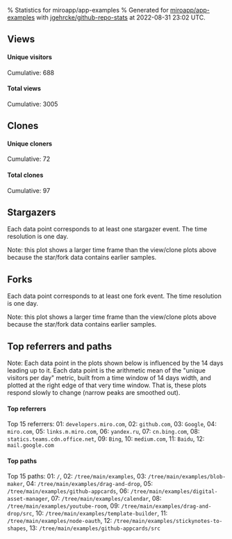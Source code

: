 % Statistics for miroapp/app-examples
% Generated for [miroapp/app-examples](https://github.com/miroapp/app-examples) with [jgehrcke/github-repo-stats](https://github.com/jgehrcke/github-repo-stats) at 2022-08-31 23:02 UTC.


## Views

#### Unique visitors
<div id="chart_views_unique" class="full-width-chart"></div>

Cumulative: 688

#### Total views
<div id="chart_views_total" class="full-width-chart"></div>

Cumulative: 3005

<div class="pagebreak-for-print"> </div>

## Clones

#### Unique cloners
<div id="chart_clones_unique" class="full-width-chart"></div>

Cumulative: 72

#### Total clones
<div id="chart_clones_total" class="full-width-chart"></div>

Cumulative: 97



<div class="pagebreak-for-print"> </div>



## Stargazers

Each data point corresponds to at least one stargazer event.
The time resolution is one day.

<div id="chart_stargazers" class="full-width-chart"></div>


Note: this plot shows a larger time frame than the view/clone plots above because the star/fork data contains earlier samples.



## Forks

Each data point corresponds to at least one fork event.
The time resolution is one day.

<div id="chart_forks" class="full-width-chart"></div>


Note: this plot shows a larger time frame than the view/clone plots above because the star/fork data contains earlier samples.



<div class="pagebreak-for-print"> </div>



## Top referrers and paths


Note: Each data point in the plots shown below is influenced by the 14 days
leading up to it. Each data point is the arithmetic mean of the "unique
visitors per day" metric, built from a time window of 14 days width, and
plotted at the right edge of that very time window. That is, these plots
respond slowly to change (narrow peaks are smoothed out).




#### Top referrers


<div id="chart_referrers_top_n_alltime" class="full-width-chart"></div>

Top 15 referrers: 01: `developers.miro.com`, 02: `github.com`, 03: `Google`, 04: `miro.com`, 05: `links.m.miro.com`, 06: `yandex.ru`, 07: `cn.bing.com`, 08: `statics.teams.cdn.office.net`, 09: `Bing`, 10: `medium.com`, 11: `Baidu`, 12: `mail.google.com`





#### Top paths


<div id="chart_paths_top_n_alltime" class="full-width-chart"></div>

Top 15 paths: 01: `/`, 02: `/tree/main/examples`, 03: `/tree/main/examples/blob-maker`, 04: `/tree/main/examples/drag-and-drop`, 05: `/tree/main/examples/github-appcards`, 06: `/tree/main/examples/digital-asset-manager`, 07: `/tree/main/examples/calendar`, 08: `/tree/main/examples/youtube-room`, 09: `/tree/main/examples/drag-and-drop/src`, 10: `/tree/main/examples/template-builder`, 11: `/tree/main/examples/node-oauth`, 12: `/tree/main/examples/stickynotes-to-shapes`, 13: `/tree/main/examples/github-appcards/src`


<script type="text/javascript">
    vegaEmbed('#chart_views_unique', {"$schema": "https://vega.github.io/schema/vega-lite/v4.17.0.json", "config": {"arc": {"fill": "#1b1e23"}, "area": {"fill": "#1b1e23"}, "axisBottom": {"domainColor": "#a9b4c4", "gridColor": "#a9b4c4", "labelColor": "#1b1e23", "labelFont": "relative-mono-11-pitch-pro, Menlo, monospace", "tickColor": "#a9b4c4", "titleColor": "#1b1e23", "titleFont": "relative-mono-11-pitch-pro, Menlo, monospace"}, "axisLeft": {"domainColor": "#a9b4c4", "gridColor": "#a9b4c4", "labelColor": "#1b1e23", "labelFont": "relative-mono-11-pitch-pro, Menlo, monospace", "tickColor": "#a9b4c4", "titleColor": "#1b1e23", "titleFont": "relative-mono-11-pitch-pro, Menlo, monospace"}, "axisX": {"grid": false}, "axisY": {"grid": false, "labelBound": true}, "background": "#FFFFFF", "group": {"fill": "#FFFFFF"}, "header": {"fontWeight": 400, "labelFont": "relative-mono-11-pitch-pro, Menlo, monospace", "titleFont": "relative-mono-11-pitch-pro, Menlo, monospace"}, "legend": {"labelFont": "relative-mono-11-pitch-pro, Menlo, monospace", "symbolSize": 200, "symbolType": "circle", "titleFont": "relative-mono-11-pitch-pro, Menlo, monospace"}, "line": {"color": "#1b1e23", "stroke": "#1b1e23"}, "path": {"stroke": "#1b1e23"}, "point": {"color": "#1b1e23", "cursor": "pointer", "filled": true, "size": 20}, "range": {"category": ["#85a2f7", "#ea9755", "#7eb36a", "#f07071", "#bc85d9", "#e587b6", "#a9b4c4", "#d4c05e", "#64b9c4"]}, "style": {"bar": {"fill": "#1b1e23"}, "text": {"font": "relative-mono-11-pitch-pro, Menlo, monospace", "fontWeight": 400}}, "symbol": {"shape": "circle"}, "title": {"anchor": "start", "font": "relative-mono-11-pitch-pro, Menlo, monospace", "fontWeight": 400}, "trail": {"color": "#1b1e23", "stroke": "#1b1e23"}, "view": {"stroke": null}}, "data": {"name": "data-feb5fae08424e9263e4ac99bd14b795a"}, "datasets": {"data-feb5fae08424e9263e4ac99bd14b795a": [{"time": "2022-08-08T00:00:00+00:00", "views_total": 8, "views_unique": 5}, {"time": "2022-08-09T00:00:00+00:00", "views_total": 258, "views_unique": 28}, {"time": "2022-08-10T00:00:00+00:00", "views_total": 131, "views_unique": 41}, {"time": "2022-08-11T00:00:00+00:00", "views_total": 194, "views_unique": 39}, {"time": "2022-08-12T00:00:00+00:00", "views_total": 127, "views_unique": 32}, {"time": "2022-08-13T00:00:00+00:00", "views_total": 24, "views_unique": 12}, {"time": "2022-08-14T00:00:00+00:00", "views_total": 21, "views_unique": 11}, {"time": "2022-08-15T00:00:00+00:00", "views_total": 135, "views_unique": 35}, {"time": "2022-08-16T00:00:00+00:00", "views_total": 180, "views_unique": 38}, {"time": "2022-08-17T00:00:00+00:00", "views_total": 161, "views_unique": 40}, {"time": "2022-08-18T00:00:00+00:00", "views_total": 165, "views_unique": 42}, {"time": "2022-08-19T00:00:00+00:00", "views_total": 174, "views_unique": 37}, {"time": "2022-08-20T00:00:00+00:00", "views_total": 41, "views_unique": 15}, {"time": "2022-08-21T00:00:00+00:00", "views_total": 90, "views_unique": 20}, {"time": "2022-08-22T00:00:00+00:00", "views_total": 170, "views_unique": 38}, {"time": "2022-08-23T00:00:00+00:00", "views_total": 158, "views_unique": 36}, {"time": "2022-08-24T00:00:00+00:00", "views_total": 220, "views_unique": 31}, {"time": "2022-08-25T00:00:00+00:00", "views_total": 223, "views_unique": 47}, {"time": "2022-08-26T00:00:00+00:00", "views_total": 136, "views_unique": 31}, {"time": "2022-08-27T00:00:00+00:00", "views_total": 56, "views_unique": 14}, {"time": "2022-08-28T00:00:00+00:00", "views_total": 71, "views_unique": 14}, {"time": "2022-08-29T00:00:00+00:00", "views_total": 70, "views_unique": 30}, {"time": "2022-08-30T00:00:00+00:00", "views_total": 77, "views_unique": 26}, {"time": "2022-08-31T00:00:00+00:00", "views_total": 115, "views_unique": 26}]}, "encoding": {"tooltip": [{"field": "views_unique", "format": ".1f", "title": "views (u)", "type": "quantitative"}, {"field": "time", "format": "%B %e, %Y", "title": "date", "type": "temporal"}], "x": {"axis": {"labelAngle": 25}, "field": "time", "scale": {"domain": ["2022-08-08", "2022-08-31"]}, "timeUnit": "yearmonthdate", "title": "date", "type": "temporal"}, "y": {"axis": {}, "field": "views_unique", "scale": {"domain": [0, 51.7], "type": "linear", "zero": true}, "title": "unique views per day", "type": "quantitative"}}, "height": 200, "mark": {"point": true, "type": "line"}, "padding": 10, "width": "container"}, {"actions": false, "renderer": "svg"}).catch(console.error);
vegaEmbed('#chart_views_total', {"$schema": "https://vega.github.io/schema/vega-lite/v4.17.0.json", "config": {"arc": {"fill": "#1b1e23"}, "area": {"fill": "#1b1e23"}, "axisBottom": {"domainColor": "#a9b4c4", "gridColor": "#a9b4c4", "labelColor": "#1b1e23", "labelFont": "relative-mono-11-pitch-pro, Menlo, monospace", "tickColor": "#a9b4c4", "titleColor": "#1b1e23", "titleFont": "relative-mono-11-pitch-pro, Menlo, monospace"}, "axisLeft": {"domainColor": "#a9b4c4", "gridColor": "#a9b4c4", "labelColor": "#1b1e23", "labelFont": "relative-mono-11-pitch-pro, Menlo, monospace", "tickColor": "#a9b4c4", "titleColor": "#1b1e23", "titleFont": "relative-mono-11-pitch-pro, Menlo, monospace"}, "axisX": {"grid": false}, "axisY": {"grid": false, "labelBound": true}, "background": "#FFFFFF", "group": {"fill": "#FFFFFF"}, "header": {"fontWeight": 400, "labelFont": "relative-mono-11-pitch-pro, Menlo, monospace", "titleFont": "relative-mono-11-pitch-pro, Menlo, monospace"}, "legend": {"labelFont": "relative-mono-11-pitch-pro, Menlo, monospace", "symbolSize": 200, "symbolType": "circle", "titleFont": "relative-mono-11-pitch-pro, Menlo, monospace"}, "line": {"color": "#1b1e23", "stroke": "#1b1e23"}, "path": {"stroke": "#1b1e23"}, "point": {"color": "#1b1e23", "cursor": "pointer", "filled": true, "size": 20}, "range": {"category": ["#85a2f7", "#ea9755", "#7eb36a", "#f07071", "#bc85d9", "#e587b6", "#a9b4c4", "#d4c05e", "#64b9c4"]}, "style": {"bar": {"fill": "#1b1e23"}, "text": {"font": "relative-mono-11-pitch-pro, Menlo, monospace", "fontWeight": 400}}, "symbol": {"shape": "circle"}, "title": {"anchor": "start", "font": "relative-mono-11-pitch-pro, Menlo, monospace", "fontWeight": 400}, "trail": {"color": "#1b1e23", "stroke": "#1b1e23"}, "view": {"stroke": null}}, "data": {"name": "data-feb5fae08424e9263e4ac99bd14b795a"}, "datasets": {"data-feb5fae08424e9263e4ac99bd14b795a": [{"time": "2022-08-08T00:00:00+00:00", "views_total": 8, "views_unique": 5}, {"time": "2022-08-09T00:00:00+00:00", "views_total": 258, "views_unique": 28}, {"time": "2022-08-10T00:00:00+00:00", "views_total": 131, "views_unique": 41}, {"time": "2022-08-11T00:00:00+00:00", "views_total": 194, "views_unique": 39}, {"time": "2022-08-12T00:00:00+00:00", "views_total": 127, "views_unique": 32}, {"time": "2022-08-13T00:00:00+00:00", "views_total": 24, "views_unique": 12}, {"time": "2022-08-14T00:00:00+00:00", "views_total": 21, "views_unique": 11}, {"time": "2022-08-15T00:00:00+00:00", "views_total": 135, "views_unique": 35}, {"time": "2022-08-16T00:00:00+00:00", "views_total": 180, "views_unique": 38}, {"time": "2022-08-17T00:00:00+00:00", "views_total": 161, "views_unique": 40}, {"time": "2022-08-18T00:00:00+00:00", "views_total": 165, "views_unique": 42}, {"time": "2022-08-19T00:00:00+00:00", "views_total": 174, "views_unique": 37}, {"time": "2022-08-20T00:00:00+00:00", "views_total": 41, "views_unique": 15}, {"time": "2022-08-21T00:00:00+00:00", "views_total": 90, "views_unique": 20}, {"time": "2022-08-22T00:00:00+00:00", "views_total": 170, "views_unique": 38}, {"time": "2022-08-23T00:00:00+00:00", "views_total": 158, "views_unique": 36}, {"time": "2022-08-24T00:00:00+00:00", "views_total": 220, "views_unique": 31}, {"time": "2022-08-25T00:00:00+00:00", "views_total": 223, "views_unique": 47}, {"time": "2022-08-26T00:00:00+00:00", "views_total": 136, "views_unique": 31}, {"time": "2022-08-27T00:00:00+00:00", "views_total": 56, "views_unique": 14}, {"time": "2022-08-28T00:00:00+00:00", "views_total": 71, "views_unique": 14}, {"time": "2022-08-29T00:00:00+00:00", "views_total": 70, "views_unique": 30}, {"time": "2022-08-30T00:00:00+00:00", "views_total": 77, "views_unique": 26}, {"time": "2022-08-31T00:00:00+00:00", "views_total": 115, "views_unique": 26}]}, "encoding": {"tooltip": [{"field": "views_total", "format": ".1f", "title": "views (t)", "type": "quantitative"}, {"field": "time", "format": "%B %e, %Y", "title": "date", "type": "temporal"}], "x": {"axis": {"labelAngle": 25}, "field": "time", "scale": {"domain": ["2022-08-08", "2022-08-31"]}, "timeUnit": "yearmonthdate", "title": "date", "type": "temporal"}, "y": {"axis": {"values": [1, 10, 50, 100, 500, 1000, 5000, 10000]}, "field": "views_total", "scale": {"domain": [0, 283.8], "type": "symlog", "zero": true}, "title": "total views per day", "type": "quantitative"}}, "height": 200, "mark": {"point": true, "type": "line"}, "padding": 10, "width": "container"}, {"actions": false, "renderer": "svg"}).catch(console.error);
vegaEmbed('#chart_clones_unique', {"$schema": "https://vega.github.io/schema/vega-lite/v4.17.0.json", "config": {"arc": {"fill": "#1b1e23"}, "area": {"fill": "#1b1e23"}, "axisBottom": {"domainColor": "#a9b4c4", "gridColor": "#a9b4c4", "labelColor": "#1b1e23", "labelFont": "relative-mono-11-pitch-pro, Menlo, monospace", "tickColor": "#a9b4c4", "titleColor": "#1b1e23", "titleFont": "relative-mono-11-pitch-pro, Menlo, monospace"}, "axisLeft": {"domainColor": "#a9b4c4", "gridColor": "#a9b4c4", "labelColor": "#1b1e23", "labelFont": "relative-mono-11-pitch-pro, Menlo, monospace", "tickColor": "#a9b4c4", "titleColor": "#1b1e23", "titleFont": "relative-mono-11-pitch-pro, Menlo, monospace"}, "axisX": {"grid": false}, "axisY": {"grid": false, "labelBound": true}, "background": "#FFFFFF", "group": {"fill": "#FFFFFF"}, "header": {"fontWeight": 400, "labelFont": "relative-mono-11-pitch-pro, Menlo, monospace", "titleFont": "relative-mono-11-pitch-pro, Menlo, monospace"}, "legend": {"labelFont": "relative-mono-11-pitch-pro, Menlo, monospace", "symbolSize": 200, "symbolType": "circle", "titleFont": "relative-mono-11-pitch-pro, Menlo, monospace"}, "line": {"color": "#1b1e23", "stroke": "#1b1e23"}, "path": {"stroke": "#1b1e23"}, "point": {"color": "#1b1e23", "cursor": "pointer", "filled": true, "size": 20}, "range": {"category": ["#85a2f7", "#ea9755", "#7eb36a", "#f07071", "#bc85d9", "#e587b6", "#a9b4c4", "#d4c05e", "#64b9c4"]}, "style": {"bar": {"fill": "#1b1e23"}, "text": {"font": "relative-mono-11-pitch-pro, Menlo, monospace", "fontWeight": 400}}, "symbol": {"shape": "circle"}, "title": {"anchor": "start", "font": "relative-mono-11-pitch-pro, Menlo, monospace", "fontWeight": 400}, "trail": {"color": "#1b1e23", "stroke": "#1b1e23"}, "view": {"stroke": null}}, "data": {"name": "data-48d3ceb47b3121ff1759b3860057c60f"}, "datasets": {"data-48d3ceb47b3121ff1759b3860057c60f": [{"clones_total": 0, "clones_unique": 0, "time": "2022-08-08T00:00:00+00:00"}, {"clones_total": 2, "clones_unique": 2, "time": "2022-08-09T00:00:00+00:00"}, {"clones_total": 0, "clones_unique": 0, "time": "2022-08-10T00:00:00+00:00"}, {"clones_total": 1, "clones_unique": 1, "time": "2022-08-11T00:00:00+00:00"}, {"clones_total": 5, "clones_unique": 4, "time": "2022-08-12T00:00:00+00:00"}, {"clones_total": 2, "clones_unique": 1, "time": "2022-08-13T00:00:00+00:00"}, {"clones_total": 0, "clones_unique": 0, "time": "2022-08-14T00:00:00+00:00"}, {"clones_total": 2, "clones_unique": 2, "time": "2022-08-15T00:00:00+00:00"}, {"clones_total": 17, "clones_unique": 7, "time": "2022-08-16T00:00:00+00:00"}, {"clones_total": 1, "clones_unique": 1, "time": "2022-08-17T00:00:00+00:00"}, {"clones_total": 0, "clones_unique": 0, "time": "2022-08-18T00:00:00+00:00"}, {"clones_total": 5, "clones_unique": 4, "time": "2022-08-19T00:00:00+00:00"}, {"clones_total": 5, "clones_unique": 3, "time": "2022-08-20T00:00:00+00:00"}, {"clones_total": 2, "clones_unique": 2, "time": "2022-08-21T00:00:00+00:00"}, {"clones_total": 9, "clones_unique": 8, "time": "2022-08-22T00:00:00+00:00"}, {"clones_total": 6, "clones_unique": 3, "time": "2022-08-23T00:00:00+00:00"}, {"clones_total": 5, "clones_unique": 5, "time": "2022-08-24T00:00:00+00:00"}, {"clones_total": 8, "clones_unique": 8, "time": "2022-08-25T00:00:00+00:00"}, {"clones_total": 2, "clones_unique": 2, "time": "2022-08-26T00:00:00+00:00"}, {"clones_total": 5, "clones_unique": 5, "time": "2022-08-27T00:00:00+00:00"}, {"clones_total": 2, "clones_unique": 2, "time": "2022-08-28T00:00:00+00:00"}, {"clones_total": 9, "clones_unique": 7, "time": "2022-08-29T00:00:00+00:00"}, {"clones_total": 7, "clones_unique": 3, "time": "2022-08-30T00:00:00+00:00"}, {"clones_total": 2, "clones_unique": 2, "time": "2022-08-31T00:00:00+00:00"}]}, "encoding": {"tooltip": [{"field": "clones_unique", "format": ".1f", "title": "clones (u)", "type": "quantitative"}, {"field": "time", "format": "%B %e, %Y", "title": "date", "type": "temporal"}], "x": {"axis": {"labelAngle": 25}, "field": "time", "scale": {"domain": ["2022-08-08", "2022-08-31"]}, "timeUnit": "yearmonthdate", "title": "date", "type": "temporal"}, "y": {"axis": {}, "field": "clones_unique", "scale": {"domain": [0, 8.8], "type": "linear", "zero": true}, "title": "unique clones per day", "type": "quantitative"}}, "height": 200, "mark": {"point": true, "type": "line"}, "padding": 10, "width": "container"}, {"actions": false, "renderer": "svg"}).catch(console.error);
vegaEmbed('#chart_clones_total', {"$schema": "https://vega.github.io/schema/vega-lite/v4.17.0.json", "config": {"arc": {"fill": "#1b1e23"}, "area": {"fill": "#1b1e23"}, "axisBottom": {"domainColor": "#a9b4c4", "gridColor": "#a9b4c4", "labelColor": "#1b1e23", "labelFont": "relative-mono-11-pitch-pro, Menlo, monospace", "tickColor": "#a9b4c4", "titleColor": "#1b1e23", "titleFont": "relative-mono-11-pitch-pro, Menlo, monospace"}, "axisLeft": {"domainColor": "#a9b4c4", "gridColor": "#a9b4c4", "labelColor": "#1b1e23", "labelFont": "relative-mono-11-pitch-pro, Menlo, monospace", "tickColor": "#a9b4c4", "titleColor": "#1b1e23", "titleFont": "relative-mono-11-pitch-pro, Menlo, monospace"}, "axisX": {"grid": false}, "axisY": {"grid": false, "labelBound": true}, "background": "#FFFFFF", "group": {"fill": "#FFFFFF"}, "header": {"fontWeight": 400, "labelFont": "relative-mono-11-pitch-pro, Menlo, monospace", "titleFont": "relative-mono-11-pitch-pro, Menlo, monospace"}, "legend": {"labelFont": "relative-mono-11-pitch-pro, Menlo, monospace", "symbolSize": 200, "symbolType": "circle", "titleFont": "relative-mono-11-pitch-pro, Menlo, monospace"}, "line": {"color": "#1b1e23", "stroke": "#1b1e23"}, "path": {"stroke": "#1b1e23"}, "point": {"color": "#1b1e23", "cursor": "pointer", "filled": true, "size": 20}, "range": {"category": ["#85a2f7", "#ea9755", "#7eb36a", "#f07071", "#bc85d9", "#e587b6", "#a9b4c4", "#d4c05e", "#64b9c4"]}, "style": {"bar": {"fill": "#1b1e23"}, "text": {"font": "relative-mono-11-pitch-pro, Menlo, monospace", "fontWeight": 400}}, "symbol": {"shape": "circle"}, "title": {"anchor": "start", "font": "relative-mono-11-pitch-pro, Menlo, monospace", "fontWeight": 400}, "trail": {"color": "#1b1e23", "stroke": "#1b1e23"}, "view": {"stroke": null}}, "data": {"name": "data-48d3ceb47b3121ff1759b3860057c60f"}, "datasets": {"data-48d3ceb47b3121ff1759b3860057c60f": [{"clones_total": 0, "clones_unique": 0, "time": "2022-08-08T00:00:00+00:00"}, {"clones_total": 2, "clones_unique": 2, "time": "2022-08-09T00:00:00+00:00"}, {"clones_total": 0, "clones_unique": 0, "time": "2022-08-10T00:00:00+00:00"}, {"clones_total": 1, "clones_unique": 1, "time": "2022-08-11T00:00:00+00:00"}, {"clones_total": 5, "clones_unique": 4, "time": "2022-08-12T00:00:00+00:00"}, {"clones_total": 2, "clones_unique": 1, "time": "2022-08-13T00:00:00+00:00"}, {"clones_total": 0, "clones_unique": 0, "time": "2022-08-14T00:00:00+00:00"}, {"clones_total": 2, "clones_unique": 2, "time": "2022-08-15T00:00:00+00:00"}, {"clones_total": 17, "clones_unique": 7, "time": "2022-08-16T00:00:00+00:00"}, {"clones_total": 1, "clones_unique": 1, "time": "2022-08-17T00:00:00+00:00"}, {"clones_total": 0, "clones_unique": 0, "time": "2022-08-18T00:00:00+00:00"}, {"clones_total": 5, "clones_unique": 4, "time": "2022-08-19T00:00:00+00:00"}, {"clones_total": 5, "clones_unique": 3, "time": "2022-08-20T00:00:00+00:00"}, {"clones_total": 2, "clones_unique": 2, "time": "2022-08-21T00:00:00+00:00"}, {"clones_total": 9, "clones_unique": 8, "time": "2022-08-22T00:00:00+00:00"}, {"clones_total": 6, "clones_unique": 3, "time": "2022-08-23T00:00:00+00:00"}, {"clones_total": 5, "clones_unique": 5, "time": "2022-08-24T00:00:00+00:00"}, {"clones_total": 8, "clones_unique": 8, "time": "2022-08-25T00:00:00+00:00"}, {"clones_total": 2, "clones_unique": 2, "time": "2022-08-26T00:00:00+00:00"}, {"clones_total": 5, "clones_unique": 5, "time": "2022-08-27T00:00:00+00:00"}, {"clones_total": 2, "clones_unique": 2, "time": "2022-08-28T00:00:00+00:00"}, {"clones_total": 9, "clones_unique": 7, "time": "2022-08-29T00:00:00+00:00"}, {"clones_total": 7, "clones_unique": 3, "time": "2022-08-30T00:00:00+00:00"}, {"clones_total": 2, "clones_unique": 2, "time": "2022-08-31T00:00:00+00:00"}]}, "encoding": {"tooltip": [{"field": "clones_total", "format": ".1f", "title": "clones (t)", "type": "quantitative"}, {"field": "time", "format": "%B %e, %Y", "title": "date", "type": "temporal"}], "x": {"axis": {"labelAngle": 25}, "field": "time", "scale": {"domain": ["2022-08-08", "2022-08-31"]}, "timeUnit": "yearmonthdate", "title": "date", "type": "temporal"}, "y": {"axis": {}, "field": "clones_total", "scale": {"domain": [0, 18.700000000000003], "type": "linear", "zero": true}, "title": "total clones per day", "type": "quantitative"}}, "height": 200, "mark": {"point": true, "type": "line"}, "padding": 10, "width": "container"}, {"actions": false, "renderer": "svg"}).catch(console.error);
vegaEmbed('#chart_stargazers', {"$schema": "https://vega.github.io/schema/vega-lite/v4.17.0.json", "config": {"arc": {"fill": "#1b1e23"}, "area": {"fill": "#1b1e23"}, "axisBottom": {"domainColor": "#a9b4c4", "gridColor": "#a9b4c4", "labelColor": "#1b1e23", "labelFont": "relative-mono-11-pitch-pro, Menlo, monospace", "tickColor": "#a9b4c4", "titleColor": "#1b1e23", "titleFont": "relative-mono-11-pitch-pro, Menlo, monospace"}, "axisLeft": {"domainColor": "#a9b4c4", "gridColor": "#a9b4c4", "labelColor": "#1b1e23", "labelFont": "relative-mono-11-pitch-pro, Menlo, monospace", "tickColor": "#a9b4c4", "titleColor": "#1b1e23", "titleFont": "relative-mono-11-pitch-pro, Menlo, monospace"}, "axisX": {"grid": false}, "axisY": {"grid": false}, "background": "#FFFFFF", "group": {"fill": "#FFFFFF"}, "header": {"fontWeight": 400, "labelFont": "relative-mono-11-pitch-pro, Menlo, monospace", "titleFont": "relative-mono-11-pitch-pro, Menlo, monospace"}, "legend": {"labelFont": "relative-mono-11-pitch-pro, Menlo, monospace", "symbolSize": 200, "symbolType": "circle", "titleFont": "relative-mono-11-pitch-pro, Menlo, monospace"}, "line": {"color": "#1b1e23", "stroke": "#1b1e23"}, "path": {"stroke": "#1b1e23"}, "point": {"color": "#1b1e23", "cursor": "pointer", "filled": true, "size": 50}, "range": {"category": ["#85a2f7", "#ea9755", "#7eb36a", "#f07071", "#bc85d9", "#e587b6", "#a9b4c4", "#d4c05e", "#64b9c4"]}, "style": {"bar": {"fill": "#1b1e23"}, "text": {"font": "relative-mono-11-pitch-pro, Menlo, monospace", "fontWeight": 400}}, "symbol": {"shape": "circle"}, "title": {"anchor": "start", "font": "relative-mono-11-pitch-pro, Menlo, monospace", "fontWeight": 400}, "trail": {"color": "#1b1e23", "stroke": "#1b1e23"}, "view": {"stroke": null}}, "data": {"name": "data-5f458f4d08fdf49546d7f84667af629e"}, "datasets": {"data-5f458f4d08fdf49546d7f84667af629e": [{"stars_cumulative": 2.0, "time": "2019-09-23T00:00:00+00:00"}, {"stars_cumulative": 3.0, "time": "2019-10-24T21:00:00+00:00"}, {"stars_cumulative": 4.0, "time": "2019-11-04T12:00:00+00:00"}, {"stars_cumulative": 10.0, "time": "2019-11-15T03:00:00+00:00"}, {"stars_cumulative": 11.0, "time": "2019-11-25T18:00:00+00:00"}, {"stars_cumulative": 12.0, "time": "2019-12-17T00:00:00+00:00"}, {"stars_cumulative": 14.0, "time": "2019-12-27T15:00:00+00:00"}, {"stars_cumulative": 42.0, "time": "2020-01-07T06:00:00+00:00"}, {"stars_cumulative": 43.0, "time": "2020-01-28T12:00:00+00:00"}, {"stars_cumulative": 45.0, "time": "2020-02-08T03:00:00+00:00"}, {"stars_cumulative": 47.0, "time": "2020-02-18T18:00:00+00:00"}, {"stars_cumulative": 50.0, "time": "2020-02-29T09:00:00+00:00"}, {"stars_cumulative": 51.0, "time": "2020-03-11T00:00:00+00:00"}, {"stars_cumulative": 52.0, "time": "2020-04-01T06:00:00+00:00"}, {"stars_cumulative": 53.0, "time": "2020-04-11T21:00:00+00:00"}, {"stars_cumulative": 55.0, "time": "2020-04-22T12:00:00+00:00"}, {"stars_cumulative": 56.0, "time": "2020-05-03T03:00:00+00:00"}, {"stars_cumulative": 57.0, "time": "2020-06-04T00:00:00+00:00"}, {"stars_cumulative": 59.0, "time": "2020-06-14T15:00:00+00:00"}, {"stars_cumulative": 62.0, "time": "2020-06-25T06:00:00+00:00"}, {"stars_cumulative": 63.0, "time": "2020-07-05T21:00:00+00:00"}, {"stars_cumulative": 66.0, "time": "2020-07-27T03:00:00+00:00"}, {"stars_cumulative": 67.0, "time": "2020-08-17T09:00:00+00:00"}, {"stars_cumulative": 70.0, "time": "2020-08-28T00:00:00+00:00"}, {"stars_cumulative": 72.0, "time": "2020-09-07T15:00:00+00:00"}, {"stars_cumulative": 74.0, "time": "2020-09-18T06:00:00+00:00"}, {"stars_cumulative": 75.0, "time": "2020-09-28T21:00:00+00:00"}, {"stars_cumulative": 76.0, "time": "2020-10-09T12:00:00+00:00"}, {"stars_cumulative": 79.0, "time": "2020-10-20T03:00:00+00:00"}, {"stars_cumulative": 80.0, "time": "2020-10-30T18:00:00+00:00"}, {"stars_cumulative": 83.0, "time": "2020-11-10T09:00:00+00:00"}, {"stars_cumulative": 85.0, "time": "2020-11-21T00:00:00+00:00"}, {"stars_cumulative": 87.0, "time": "2020-12-01T15:00:00+00:00"}, {"stars_cumulative": 90.0, "time": "2020-12-12T06:00:00+00:00"}, {"stars_cumulative": 91.0, "time": "2020-12-22T21:00:00+00:00"}, {"stars_cumulative": 93.0, "time": "2021-01-02T12:00:00+00:00"}, {"stars_cumulative": 96.0, "time": "2021-01-13T03:00:00+00:00"}, {"stars_cumulative": 97.0, "time": "2021-01-23T18:00:00+00:00"}, {"stars_cumulative": 99.0, "time": "2021-02-03T09:00:00+00:00"}, {"stars_cumulative": 100.0, "time": "2021-02-14T00:00:00+00:00"}, {"stars_cumulative": 104.0, "time": "2021-02-24T15:00:00+00:00"}, {"stars_cumulative": 105.0, "time": "2021-03-07T06:00:00+00:00"}, {"stars_cumulative": 110.0, "time": "2021-03-17T21:00:00+00:00"}, {"stars_cumulative": 112.0, "time": "2021-03-28T12:00:00+00:00"}, {"stars_cumulative": 113.0, "time": "2021-04-08T03:00:00+00:00"}, {"stars_cumulative": 115.0, "time": "2021-04-29T09:00:00+00:00"}, {"stars_cumulative": 118.0, "time": "2021-05-10T00:00:00+00:00"}, {"stars_cumulative": 122.0, "time": "2021-05-20T15:00:00+00:00"}, {"stars_cumulative": 126.0, "time": "2021-05-31T06:00:00+00:00"}, {"stars_cumulative": 129.0, "time": "2021-06-10T21:00:00+00:00"}, {"stars_cumulative": 132.0, "time": "2021-06-21T12:00:00+00:00"}, {"stars_cumulative": 135.0, "time": "2021-07-02T03:00:00+00:00"}, {"stars_cumulative": 136.0, "time": "2021-07-12T18:00:00+00:00"}, {"stars_cumulative": 137.0, "time": "2021-07-23T09:00:00+00:00"}, {"stars_cumulative": 139.0, "time": "2021-08-03T00:00:00+00:00"}, {"stars_cumulative": 140.0, "time": "2021-08-13T15:00:00+00:00"}, {"stars_cumulative": 142.0, "time": "2021-08-24T06:00:00+00:00"}, {"stars_cumulative": 145.0, "time": "2021-09-03T21:00:00+00:00"}, {"stars_cumulative": 149.0, "time": "2021-09-14T12:00:00+00:00"}, {"stars_cumulative": 150.0, "time": "2021-09-25T03:00:00+00:00"}, {"stars_cumulative": 151.0, "time": "2021-10-05T18:00:00+00:00"}, {"stars_cumulative": 152.0, "time": "2021-10-16T09:00:00+00:00"}, {"stars_cumulative": 155.0, "time": "2021-10-27T00:00:00+00:00"}, {"stars_cumulative": 156.0, "time": "2021-11-06T15:00:00+00:00"}, {"stars_cumulative": 157.0, "time": "2021-11-17T06:00:00+00:00"}, {"stars_cumulative": 161.0, "time": "2021-12-08T12:00:00+00:00"}, {"stars_cumulative": 163.0, "time": "2021-12-19T03:00:00+00:00"}, {"stars_cumulative": 164.0, "time": "2021-12-29T18:00:00+00:00"}, {"stars_cumulative": 166.0, "time": "2022-01-09T09:00:00+00:00"}, {"stars_cumulative": 171.0, "time": "2022-01-20T00:00:00+00:00"}, {"stars_cumulative": 175.0, "time": "2022-01-30T15:00:00+00:00"}, {"stars_cumulative": 179.0, "time": "2022-02-10T06:00:00+00:00"}, {"stars_cumulative": 182.0, "time": "2022-02-20T21:00:00+00:00"}, {"stars_cumulative": 183.0, "time": "2022-03-14T03:00:00+00:00"}, {"stars_cumulative": 184.0, "time": "2022-03-24T18:00:00+00:00"}, {"stars_cumulative": 187.0, "time": "2022-04-04T09:00:00+00:00"}, {"stars_cumulative": 190.0, "time": "2022-04-15T00:00:00+00:00"}, {"stars_cumulative": 192.0, "time": "2022-04-25T15:00:00+00:00"}, {"stars_cumulative": 194.0, "time": "2022-05-06T06:00:00+00:00"}, {"stars_cumulative": 195.0, "time": "2022-05-16T21:00:00+00:00"}, {"stars_cumulative": 197.0, "time": "2022-05-27T12:00:00+00:00"}, {"stars_cumulative": 199.0, "time": "2022-06-07T03:00:00+00:00"}, {"stars_cumulative": 203.0, "time": "2022-06-17T18:00:00+00:00"}, {"stars_cumulative": 204.0, "time": "2022-06-28T09:00:00+00:00"}, {"stars_cumulative": 206.0, "time": "2022-07-09T00:00:00+00:00"}, {"stars_cumulative": 207.0, "time": "2022-07-19T15:00:00+00:00"}, {"stars_cumulative": 210.0, "time": "2022-07-30T06:00:00+00:00"}, {"stars_cumulative": 216.0, "time": "2022-08-09T21:00:00+00:00"}, {"stars_cumulative": 218.0, "time": "2022-08-20T12:00:00+00:00"}]}, "encoding": {"tooltip": [{"field": "stars_cumulative", "format": "d", "title": "stars", "type": "quantitative"}, {"field": "time", "format": "%B %e, %Y", "title": "date", "type": "temporal"}], "x": {"axis": {"labelAngle": 25}, "field": "time", "scale": {"domain": ["2019-09-23", "2022-08-31"]}, "timeUnit": "yearmonthdate", "title": "date", "type": "temporal"}, "y": {"field": "stars_cumulative", "scale": {"domain": [0, 239.8], "zero": true}, "title": "stargazer count (cumulative)", "type": "quantitative"}}, "height": 300, "mark": {"point": true, "type": "line"}, "padding": 10, "width": "container"}, {"actions": false, "renderer": "svg"}).catch(console.error);
vegaEmbed('#chart_forks', {"$schema": "https://vega.github.io/schema/vega-lite/v4.17.0.json", "config": {"arc": {"fill": "#1b1e23"}, "area": {"fill": "#1b1e23"}, "axisBottom": {"domainColor": "#a9b4c4", "gridColor": "#a9b4c4", "labelColor": "#1b1e23", "labelFont": "relative-mono-11-pitch-pro, Menlo, monospace", "tickColor": "#a9b4c4", "titleColor": "#1b1e23", "titleFont": "relative-mono-11-pitch-pro, Menlo, monospace"}, "axisLeft": {"domainColor": "#a9b4c4", "gridColor": "#a9b4c4", "labelColor": "#1b1e23", "labelFont": "relative-mono-11-pitch-pro, Menlo, monospace", "tickColor": "#a9b4c4", "titleColor": "#1b1e23", "titleFont": "relative-mono-11-pitch-pro, Menlo, monospace"}, "axisX": {"grid": false}, "axisY": {"grid": false}, "background": "#FFFFFF", "group": {"fill": "#FFFFFF"}, "header": {"fontWeight": 400, "labelFont": "relative-mono-11-pitch-pro, Menlo, monospace", "titleFont": "relative-mono-11-pitch-pro, Menlo, monospace"}, "legend": {"labelFont": "relative-mono-11-pitch-pro, Menlo, monospace", "symbolSize": 200, "symbolType": "circle", "titleFont": "relative-mono-11-pitch-pro, Menlo, monospace"}, "line": {"color": "#1b1e23", "stroke": "#1b1e23"}, "path": {"stroke": "#1b1e23"}, "point": {"color": "#1b1e23", "cursor": "pointer", "filled": true, "size": 50}, "range": {"category": ["#85a2f7", "#ea9755", "#7eb36a", "#f07071", "#bc85d9", "#e587b6", "#a9b4c4", "#d4c05e", "#64b9c4"]}, "style": {"bar": {"fill": "#1b1e23"}, "text": {"font": "relative-mono-11-pitch-pro, Menlo, monospace", "fontWeight": 400}}, "symbol": {"shape": "circle"}, "title": {"anchor": "start", "font": "relative-mono-11-pitch-pro, Menlo, monospace", "fontWeight": 400}, "trail": {"color": "#1b1e23", "stroke": "#1b1e23"}, "view": {"stroke": null}}, "data": {"name": "data-d276a89289960669cd166084d6f12291"}, "datasets": {"data-d276a89289960669cd166084d6f12291": [{"forks_cumulative": 1.0, "time": "2019-11-03T00:00:00+00:00"}, {"forks_cumulative": 2.0, "time": "2019-11-13T04:00:00+00:00"}, {"forks_cumulative": 4.0, "time": "2019-11-23T08:00:00+00:00"}, {"forks_cumulative": 5.0, "time": "2019-12-23T20:00:00+00:00"}, {"forks_cumulative": 10.0, "time": "2020-02-12T16:00:00+00:00"}, {"forks_cumulative": 11.0, "time": "2020-02-22T20:00:00+00:00"}, {"forks_cumulative": 12.0, "time": "2020-03-04T00:00:00+00:00"}, {"forks_cumulative": 15.0, "time": "2020-03-14T04:00:00+00:00"}, {"forks_cumulative": 19.0, "time": "2020-03-24T08:00:00+00:00"}, {"forks_cumulative": 21.0, "time": "2020-04-03T12:00:00+00:00"}, {"forks_cumulative": 25.0, "time": "2020-04-13T16:00:00+00:00"}, {"forks_cumulative": 28.0, "time": "2020-04-23T20:00:00+00:00"}, {"forks_cumulative": 31.0, "time": "2020-05-04T00:00:00+00:00"}, {"forks_cumulative": 34.0, "time": "2020-05-14T04:00:00+00:00"}, {"forks_cumulative": 36.0, "time": "2020-06-03T12:00:00+00:00"}, {"forks_cumulative": 39.0, "time": "2020-06-23T20:00:00+00:00"}, {"forks_cumulative": 41.0, "time": "2020-07-04T00:00:00+00:00"}, {"forks_cumulative": 42.0, "time": "2020-07-14T04:00:00+00:00"}, {"forks_cumulative": 44.0, "time": "2020-07-24T08:00:00+00:00"}, {"forks_cumulative": 49.0, "time": "2020-08-03T12:00:00+00:00"}, {"forks_cumulative": 52.0, "time": "2020-08-13T16:00:00+00:00"}, {"forks_cumulative": 53.0, "time": "2020-08-23T20:00:00+00:00"}, {"forks_cumulative": 55.0, "time": "2020-09-03T00:00:00+00:00"}, {"forks_cumulative": 57.0, "time": "2020-09-13T04:00:00+00:00"}, {"forks_cumulative": 58.0, "time": "2020-09-23T08:00:00+00:00"}, {"forks_cumulative": 59.0, "time": "2020-10-03T12:00:00+00:00"}, {"forks_cumulative": 60.0, "time": "2020-10-13T16:00:00+00:00"}, {"forks_cumulative": 61.0, "time": "2020-10-23T20:00:00+00:00"}, {"forks_cumulative": 65.0, "time": "2020-11-03T00:00:00+00:00"}, {"forks_cumulative": 67.0, "time": "2020-11-13T04:00:00+00:00"}, {"forks_cumulative": 71.0, "time": "2020-11-23T08:00:00+00:00"}, {"forks_cumulative": 72.0, "time": "2020-12-03T12:00:00+00:00"}, {"forks_cumulative": 73.0, "time": "2020-12-13T16:00:00+00:00"}, {"forks_cumulative": 74.0, "time": "2020-12-23T20:00:00+00:00"}, {"forks_cumulative": 75.0, "time": "2021-01-03T00:00:00+00:00"}, {"forks_cumulative": 77.0, "time": "2021-01-23T08:00:00+00:00"}, {"forks_cumulative": 78.0, "time": "2021-02-02T12:00:00+00:00"}, {"forks_cumulative": 79.0, "time": "2021-02-22T20:00:00+00:00"}, {"forks_cumulative": 81.0, "time": "2021-03-05T00:00:00+00:00"}, {"forks_cumulative": 83.0, "time": "2021-03-15T04:00:00+00:00"}, {"forks_cumulative": 86.0, "time": "2021-04-04T12:00:00+00:00"}, {"forks_cumulative": 90.0, "time": "2021-04-14T16:00:00+00:00"}, {"forks_cumulative": 93.0, "time": "2021-04-24T20:00:00+00:00"}, {"forks_cumulative": 94.0, "time": "2021-05-05T00:00:00+00:00"}, {"forks_cumulative": 96.0, "time": "2021-05-15T04:00:00+00:00"}, {"forks_cumulative": 97.0, "time": "2021-05-25T08:00:00+00:00"}, {"forks_cumulative": 98.0, "time": "2021-06-04T12:00:00+00:00"}, {"forks_cumulative": 103.0, "time": "2021-06-14T16:00:00+00:00"}, {"forks_cumulative": 104.0, "time": "2021-06-24T20:00:00+00:00"}, {"forks_cumulative": 105.0, "time": "2021-07-05T00:00:00+00:00"}, {"forks_cumulative": 107.0, "time": "2021-07-15T04:00:00+00:00"}, {"forks_cumulative": 108.0, "time": "2021-08-04T12:00:00+00:00"}, {"forks_cumulative": 110.0, "time": "2021-08-14T16:00:00+00:00"}, {"forks_cumulative": 112.0, "time": "2021-08-24T20:00:00+00:00"}, {"forks_cumulative": 113.0, "time": "2021-09-04T00:00:00+00:00"}, {"forks_cumulative": 115.0, "time": "2021-09-14T04:00:00+00:00"}, {"forks_cumulative": 116.0, "time": "2021-10-04T12:00:00+00:00"}, {"forks_cumulative": 118.0, "time": "2021-10-14T16:00:00+00:00"}, {"forks_cumulative": 119.0, "time": "2021-10-24T20:00:00+00:00"}, {"forks_cumulative": 122.0, "time": "2021-11-04T00:00:00+00:00"}, {"forks_cumulative": 123.0, "time": "2021-11-14T04:00:00+00:00"}, {"forks_cumulative": 124.0, "time": "2021-12-04T12:00:00+00:00"}, {"forks_cumulative": 128.0, "time": "2021-12-14T16:00:00+00:00"}, {"forks_cumulative": 131.0, "time": "2021-12-24T20:00:00+00:00"}, {"forks_cumulative": 133.0, "time": "2022-01-04T00:00:00+00:00"}, {"forks_cumulative": 137.0, "time": "2022-01-14T04:00:00+00:00"}, {"forks_cumulative": 139.0, "time": "2022-01-24T08:00:00+00:00"}, {"forks_cumulative": 142.0, "time": "2022-02-03T12:00:00+00:00"}, {"forks_cumulative": 145.0, "time": "2022-02-13T16:00:00+00:00"}, {"forks_cumulative": 146.0, "time": "2022-03-06T00:00:00+00:00"}, {"forks_cumulative": 148.0, "time": "2022-03-26T08:00:00+00:00"}, {"forks_cumulative": 149.0, "time": "2022-04-05T12:00:00+00:00"}, {"forks_cumulative": 151.0, "time": "2022-04-15T16:00:00+00:00"}, {"forks_cumulative": 154.0, "time": "2022-04-25T20:00:00+00:00"}, {"forks_cumulative": 156.0, "time": "2022-05-06T00:00:00+00:00"}, {"forks_cumulative": 157.0, "time": "2022-05-16T04:00:00+00:00"}, {"forks_cumulative": 159.0, "time": "2022-06-05T12:00:00+00:00"}, {"forks_cumulative": 161.0, "time": "2022-06-15T16:00:00+00:00"}, {"forks_cumulative": 163.0, "time": "2022-07-06T00:00:00+00:00"}, {"forks_cumulative": 164.0, "time": "2022-07-16T04:00:00+00:00"}, {"forks_cumulative": 166.0, "time": "2022-07-26T08:00:00+00:00"}, {"forks_cumulative": 168.0, "time": "2022-08-15T16:00:00+00:00"}]}, "encoding": {"tooltip": [{"field": "forks_cumulative", "format": "d", "title": "forks", "type": "quantitative"}, {"field": "time", "format": "%B %e, %Y", "title": "date", "type": "temporal"}], "x": {"axis": {"labelAngle": 25}, "field": "time", "scale": {"domain": ["2019-09-23", "2022-08-31"]}, "timeUnit": "yearmonthdate", "title": "date", "type": "temporal"}, "y": {"field": "forks_cumulative", "scale": {"domain": [0, 184.8], "zero": true}, "title": "fork count (cumulative)", "type": "quantitative"}}, "height": 300, "mark": {"point": true, "type": "line"}, "padding": 10, "width": "container"}, {"actions": false, "renderer": "svg"}).catch(console.error);
vegaEmbed('#chart_referrers_top_n_alltime', {"$schema": "https://vega.github.io/schema/vega-lite/v4.17.0.json", "config": {"arc": {"fill": "#1b1e23"}, "area": {"fill": "#1b1e23"}, "axisBottom": {"domainColor": "#a9b4c4", "gridColor": "#a9b4c4", "labelColor": "#1b1e23", "labelFont": "relative-mono-11-pitch-pro, Menlo, monospace", "tickColor": "#a9b4c4", "titleColor": "#1b1e23", "titleFont": "relative-mono-11-pitch-pro, Menlo, monospace"}, "axisLeft": {"domainColor": "#a9b4c4", "gridColor": "#a9b4c4", "labelColor": "#1b1e23", "labelFont": "relative-mono-11-pitch-pro, Menlo, monospace", "tickColor": "#a9b4c4", "titleColor": "#1b1e23", "titleFont": "relative-mono-11-pitch-pro, Menlo, monospace"}, "axisX": {"grid": false}, "axisY": {"grid": false}, "background": "#FFFFFF", "group": {"fill": "#FFFFFF"}, "header": {"fontWeight": 400, "labelFont": "relative-mono-11-pitch-pro, Menlo, monospace", "titleFont": "relative-mono-11-pitch-pro, Menlo, monospace"}, "legend": {"labelFont": "relative-mono-11-pitch-pro, Menlo, monospace", "symbolSize": 200, "symbolType": "circle", "titleFont": "relative-mono-11-pitch-pro, Menlo, monospace"}, "line": {"color": "#1b1e23", "stroke": "#1b1e23"}, "path": {"stroke": "#1b1e23"}, "point": {"color": "#1b1e23", "cursor": "pointer", "filled": true, "size": 30}, "range": {"category": ["#85a2f7", "#ea9755", "#7eb36a", "#f07071", "#bc85d9", "#e587b6", "#a9b4c4", "#d4c05e", "#64b9c4"]}, "style": {"bar": {"fill": "#1b1e23"}, "text": {"font": "relative-mono-11-pitch-pro, Menlo, monospace", "fontWeight": 400}}, "symbol": {"shape": "circle"}, "title": {"anchor": "start", "font": "relative-mono-11-pitch-pro, Menlo, monospace", "fontWeight": 400}, "trail": {"color": "#1b1e23", "stroke": "#1b1e23"}, "view": {"stroke": null}}, "data": {"name": "data-d1461aee49ef43daf6ca5ad61f91732e"}, "datasets": {"data-d1461aee49ef43daf6ca5ad61f91732e": [{"referrer": "developers.miro.com", "time": "2022-08-22T00:00:00+00:00", "views_unique": 176, "views_unique_norm": 12.571428571428571}, {"referrer": "developers.miro.com", "time": "2022-08-23T00:00:00+00:00", "views_unique": 176, "views_unique_norm": 12.571428571428571}, {"referrer": "developers.miro.com", "time": "2022-08-24T00:00:00+00:00", "views_unique": 176, "views_unique_norm": 12.571428571428571}, {"referrer": "developers.miro.com", "time": "2022-08-25T00:00:00+00:00", "views_unique": 170, "views_unique_norm": 12.142857142857142}, {"referrer": "developers.miro.com", "time": "2022-08-26T00:00:00+00:00", "views_unique": 176, "views_unique_norm": 12.571428571428571}, {"referrer": "developers.miro.com", "time": "2022-08-27T00:00:00+00:00", "views_unique": 185, "views_unique_norm": 13.214285714285714}, {"referrer": "developers.miro.com", "time": "2022-08-28T00:00:00+00:00", "views_unique": 186, "views_unique_norm": 13.285714285714286}, {"referrer": "developers.miro.com", "time": "2022-08-29T00:00:00+00:00", "views_unique": 177, "views_unique_norm": 12.642857142857142}, {"referrer": "developers.miro.com", "time": "2022-08-30T00:00:00+00:00", "views_unique": 170, "views_unique_norm": 12.142857142857142}, {"referrer": "developers.miro.com", "time": "2022-08-31T00:00:00+00:00", "views_unique": 167, "views_unique_norm": 11.928571428571429}, {"referrer": "github.com", "time": "2022-08-22T00:00:00+00:00", "views_unique": 43, "views_unique_norm": 3.0714285714285716}, {"referrer": "github.com", "time": "2022-08-23T00:00:00+00:00", "views_unique": 47, "views_unique_norm": 3.357142857142857}, {"referrer": "github.com", "time": "2022-08-24T00:00:00+00:00", "views_unique": 45, "views_unique_norm": 3.2142857142857144}, {"referrer": "github.com", "time": "2022-08-25T00:00:00+00:00", "views_unique": 42, "views_unique_norm": 3.0}, {"referrer": "github.com", "time": "2022-08-26T00:00:00+00:00", "views_unique": 41, "views_unique_norm": 2.9285714285714284}, {"referrer": "github.com", "time": "2022-08-27T00:00:00+00:00", "views_unique": 41, "views_unique_norm": 2.9285714285714284}, {"referrer": "github.com", "time": "2022-08-28T00:00:00+00:00", "views_unique": 41, "views_unique_norm": 2.9285714285714284}, {"referrer": "github.com", "time": "2022-08-29T00:00:00+00:00", "views_unique": 37, "views_unique_norm": 2.642857142857143}, {"referrer": "github.com", "time": "2022-08-30T00:00:00+00:00", "views_unique": 34, "views_unique_norm": 2.4285714285714284}, {"referrer": "github.com", "time": "2022-08-31T00:00:00+00:00", "views_unique": 37, "views_unique_norm": 2.642857142857143}, {"referrer": "Google", "time": "2022-08-22T00:00:00+00:00", "views_unique": 44, "views_unique_norm": 3.142857142857143}, {"referrer": "Google", "time": "2022-08-23T00:00:00+00:00", "views_unique": 44, "views_unique_norm": 3.142857142857143}, {"referrer": "Google", "time": "2022-08-24T00:00:00+00:00", "views_unique": 43, "views_unique_norm": 3.0714285714285716}, {"referrer": "Google", "time": "2022-08-25T00:00:00+00:00", "views_unique": 39, "views_unique_norm": 2.7857142857142856}, {"referrer": "Google", "time": "2022-08-26T00:00:00+00:00", "views_unique": 42, "views_unique_norm": 3.0}, {"referrer": "Google", "time": "2022-08-27T00:00:00+00:00", "views_unique": 44, "views_unique_norm": 3.142857142857143}, {"referrer": "Google", "time": "2022-08-28T00:00:00+00:00", "views_unique": 43, "views_unique_norm": 3.0714285714285716}, {"referrer": "Google", "time": "2022-08-29T00:00:00+00:00", "views_unique": 41, "views_unique_norm": 2.9285714285714284}, {"referrer": "Google", "time": "2022-08-30T00:00:00+00:00", "views_unique": 39, "views_unique_norm": 2.7857142857142856}, {"referrer": "Google", "time": "2022-08-31T00:00:00+00:00", "views_unique": 41, "views_unique_norm": 2.9285714285714284}, {"referrer": "miro.com", "time": "2022-08-22T00:00:00+00:00", "views_unique": 16, "views_unique_norm": 1.1428571428571428}, {"referrer": "miro.com", "time": "2022-08-23T00:00:00+00:00", "views_unique": 16, "views_unique_norm": 1.1428571428571428}, {"referrer": "miro.com", "time": "2022-08-24T00:00:00+00:00", "views_unique": 14, "views_unique_norm": 1.0}, {"referrer": "miro.com", "time": "2022-08-25T00:00:00+00:00", "views_unique": 11, "views_unique_norm": 0.7857142857142857}, {"referrer": "miro.com", "time": "2022-08-26T00:00:00+00:00", "views_unique": 12, "views_unique_norm": 0.8571428571428571}, {"referrer": "miro.com", "time": "2022-08-27T00:00:00+00:00", "views_unique": 14, "views_unique_norm": 1.0}, {"referrer": "miro.com", "time": "2022-08-28T00:00:00+00:00", "views_unique": 13, "views_unique_norm": 0.9285714285714286}, {"referrer": "miro.com", "time": "2022-08-29T00:00:00+00:00", "views_unique": 12, "views_unique_norm": 0.8571428571428571}, {"referrer": "miro.com", "time": "2022-08-30T00:00:00+00:00", "views_unique": 14, "views_unique_norm": 1.0}, {"referrer": "miro.com", "time": "2022-08-31T00:00:00+00:00", "views_unique": 11, "views_unique_norm": 0.7857142857142857}, {"referrer": "links.m.miro.com", "time": "2022-08-22T00:00:00+00:00", "views_unique": 1, "views_unique_norm": 0.07142857142857142}, {"referrer": "links.m.miro.com", "time": "2022-08-23T00:00:00+00:00", "views_unique": 1, "views_unique_norm": 0.07142857142857142}, {"referrer": "links.m.miro.com", "time": "2022-08-24T00:00:00+00:00", "views_unique": 1, "views_unique_norm": 0.07142857142857142}, {"referrer": "links.m.miro.com", "time": "2022-08-25T00:00:00+00:00", "views_unique": 3, "views_unique_norm": 0.21428571428571427}, {"referrer": "links.m.miro.com", "time": "2022-08-26T00:00:00+00:00", "views_unique": 9, "views_unique_norm": 0.6428571428571429}, {"referrer": "links.m.miro.com", "time": "2022-08-27T00:00:00+00:00", "views_unique": 9, "views_unique_norm": 0.6428571428571429}, {"referrer": "links.m.miro.com", "time": "2022-08-28T00:00:00+00:00", "views_unique": 9, "views_unique_norm": 0.6428571428571429}, {"referrer": "links.m.miro.com", "time": "2022-08-29T00:00:00+00:00", "views_unique": 9, "views_unique_norm": 0.6428571428571429}, {"referrer": "links.m.miro.com", "time": "2022-08-30T00:00:00+00:00", "views_unique": 8, "views_unique_norm": 0.5714285714285714}, {"referrer": "links.m.miro.com", "time": "2022-08-31T00:00:00+00:00", "views_unique": 8, "views_unique_norm": 0.5714285714285714}, {"referrer": "yandex.ru", "time": "2022-08-22T00:00:00+00:00", "views_unique": 5, "views_unique_norm": 0.35714285714285715}, {"referrer": "yandex.ru", "time": "2022-08-23T00:00:00+00:00", "views_unique": 6, "views_unique_norm": 0.42857142857142855}, {"referrer": "yandex.ru", "time": "2022-08-24T00:00:00+00:00", "views_unique": 5, "views_unique_norm": 0.35714285714285715}, {"referrer": "yandex.ru", "time": "2022-08-25T00:00:00+00:00", "views_unique": 4, "views_unique_norm": 0.2857142857142857}, {"referrer": "yandex.ru", "time": "2022-08-26T00:00:00+00:00", "views_unique": 4, "views_unique_norm": 0.2857142857142857}, {"referrer": "yandex.ru", "time": "2022-08-27T00:00:00+00:00", "views_unique": 3, "views_unique_norm": 0.21428571428571427}, {"referrer": "yandex.ru", "time": "2022-08-28T00:00:00+00:00", "views_unique": 3, "views_unique_norm": 0.21428571428571427}, {"referrer": "yandex.ru", "time": "2022-08-29T00:00:00+00:00", "views_unique": 3, "views_unique_norm": 0.21428571428571427}, {"referrer": "yandex.ru", "time": "2022-08-30T00:00:00+00:00", "views_unique": 2, "views_unique_norm": 0.14285714285714285}, {"referrer": "yandex.ru", "time": "2022-08-31T00:00:00+00:00", "views_unique": 2, "views_unique_norm": 0.14285714285714285}, {"referrer": "cn.bing.com", "time": "2022-08-22T00:00:00+00:00", "views_unique": 2, "views_unique_norm": 0.14285714285714285}, {"referrer": "cn.bing.com", "time": "2022-08-23T00:00:00+00:00", "views_unique": 2, "views_unique_norm": 0.14285714285714285}, {"referrer": "cn.bing.com", "time": "2022-08-24T00:00:00+00:00", "views_unique": 3, "views_unique_norm": 0.21428571428571427}, {"referrer": "cn.bing.com", "time": "2022-08-25T00:00:00+00:00", "views_unique": 3, "views_unique_norm": 0.21428571428571427}, {"referrer": "cn.bing.com", "time": "2022-08-26T00:00:00+00:00", "views_unique": 2, "views_unique_norm": 0.14285714285714285}, {"referrer": "cn.bing.com", "time": "2022-08-27T00:00:00+00:00", "views_unique": 2, "views_unique_norm": 0.14285714285714285}, {"referrer": "cn.bing.com", "time": "2022-08-28T00:00:00+00:00", "views_unique": 2, "views_unique_norm": 0.14285714285714285}, {"referrer": "cn.bing.com", "time": "2022-08-29T00:00:00+00:00", "views_unique": 2, "views_unique_norm": 0.14285714285714285}, {"referrer": "cn.bing.com", "time": "2022-08-30T00:00:00+00:00", "views_unique": 2, "views_unique_norm": 0.14285714285714285}, {"referrer": "cn.bing.com", "time": "2022-08-31T00:00:00+00:00", "views_unique": 2, "views_unique_norm": 0.14285714285714285}]}, "encoding": {"color": {"field": "referrer", "legend": {"direction": "vertical", "orient": "top", "title": "Legend:"}, "sort": {"field": "order"}, "type": "nominal"}, "tooltip": [{"field": "referrer", "type": "nominal"}, {"field": "views_unique_norm", "format": ".2f", "title": "views (14d mean)", "type": "quantitative"}, {"field": "time", "format": "%B %e, %Y", "title": "date", "type": "temporal"}], "x": {"axis": {"labelAngle": 25}, "field": "time", "scale": {"domain": ["2022-08-08", "2022-08-31"]}, "timeUnit": "yearmonthdate", "title": "date", "type": "temporal"}, "y": {"field": "views_unique_norm", "scale": {"domain": [0, 14.614285714285716], "type": "symlog", "zero": true}, "title": "unique visitors per day (mean from last 14 days)", "type": "quantitative"}}, "height": 300, "mark": {"point": true, "type": "line"}, "padding": 10, "width": "container"}, {"actions": false, "renderer": "svg"}).catch(console.error);
vegaEmbed('#chart_paths_top_n_alltime', {"$schema": "https://vega.github.io/schema/vega-lite/v4.17.0.json", "config": {"arc": {"fill": "#1b1e23"}, "area": {"fill": "#1b1e23"}, "axisBottom": {"domainColor": "#a9b4c4", "gridColor": "#a9b4c4", "labelColor": "#1b1e23", "labelFont": "relative-mono-11-pitch-pro, Menlo, monospace", "tickColor": "#a9b4c4", "titleColor": "#1b1e23", "titleFont": "relative-mono-11-pitch-pro, Menlo, monospace"}, "axisLeft": {"domainColor": "#a9b4c4", "gridColor": "#a9b4c4", "labelColor": "#1b1e23", "labelFont": "relative-mono-11-pitch-pro, Menlo, monospace", "tickColor": "#a9b4c4", "titleColor": "#1b1e23", "titleFont": "relative-mono-11-pitch-pro, Menlo, monospace"}, "axisX": {"grid": false}, "axisY": {"grid": false}, "background": "#FFFFFF", "group": {"fill": "#FFFFFF"}, "header": {"fontWeight": 400, "labelFont": "relative-mono-11-pitch-pro, Menlo, monospace", "titleFont": "relative-mono-11-pitch-pro, Menlo, monospace"}, "legend": {"labelFont": "relative-mono-11-pitch-pro, Menlo, monospace", "symbolSize": 200, "symbolType": "circle", "titleFont": "relative-mono-11-pitch-pro, Menlo, monospace"}, "line": {"color": "#1b1e23", "stroke": "#1b1e23"}, "path": {"stroke": "#1b1e23"}, "point": {"color": "#1b1e23", "cursor": "pointer", "filled": true, "size": 30}, "range": {"category": ["#85a2f7", "#ea9755", "#7eb36a", "#f07071", "#bc85d9", "#e587b6", "#a9b4c4", "#d4c05e", "#64b9c4"]}, "style": {"bar": {"fill": "#1b1e23"}, "text": {"font": "relative-mono-11-pitch-pro, Menlo, monospace", "fontWeight": 400}}, "symbol": {"shape": "circle"}, "title": {"anchor": "start", "font": "relative-mono-11-pitch-pro, Menlo, monospace", "fontWeight": 400}, "trail": {"color": "#1b1e23", "stroke": "#1b1e23"}, "view": {"stroke": null}}, "data": {"name": "data-d9007f20108521642c66b27502724503"}, "datasets": {"data-d9007f20108521642c66b27502724503": [{"path": "/", "time": "2022-08-22T00:00:00+00:00", "views_unique": 265, "views_unique_norm": 18.928571428571427}, {"path": "/", "time": "2022-08-23T00:00:00+00:00", "views_unique": 267, "views_unique_norm": 19.071428571428573}, {"path": "/", "time": "2022-08-24T00:00:00+00:00", "views_unique": 263, "views_unique_norm": 18.785714285714285}, {"path": "/", "time": "2022-08-25T00:00:00+00:00", "views_unique": 251, "views_unique_norm": 17.928571428571427}, {"path": "/", "time": "2022-08-26T00:00:00+00:00", "views_unique": 259, "views_unique_norm": 18.5}, {"path": "/", "time": "2022-08-27T00:00:00+00:00", "views_unique": 266, "views_unique_norm": 19.0}, {"path": "/", "time": "2022-08-28T00:00:00+00:00", "views_unique": 267, "views_unique_norm": 19.071428571428573}, {"path": "/", "time": "2022-08-29T00:00:00+00:00", "views_unique": 253, "views_unique_norm": 18.071428571428573}, {"path": "/", "time": "2022-08-30T00:00:00+00:00", "views_unique": 246, "views_unique_norm": 17.571428571428573}, {"path": "/", "time": "2022-08-31T00:00:00+00:00", "views_unique": 240, "views_unique_norm": 17.142857142857142}, {"path": "/tree/main/examples", "time": "2022-08-22T00:00:00+00:00", "views_unique": 73, "views_unique_norm": 5.214285714285714}, {"path": "/tree/main/examples", "time": "2022-08-23T00:00:00+00:00", "views_unique": 71, "views_unique_norm": 5.071428571428571}, {"path": "/tree/main/examples", "time": "2022-08-24T00:00:00+00:00", "views_unique": 69, "views_unique_norm": 4.928571428571429}, {"path": "/tree/main/examples", "time": "2022-08-25T00:00:00+00:00", "views_unique": 67, "views_unique_norm": 4.785714285714286}, {"path": "/tree/main/examples", "time": "2022-08-26T00:00:00+00:00", "views_unique": 64, "views_unique_norm": 4.571428571428571}, {"path": "/tree/main/examples", "time": "2022-08-27T00:00:00+00:00", "views_unique": 65, "views_unique_norm": 4.642857142857143}, {"path": "/tree/main/examples", "time": "2022-08-28T00:00:00+00:00", "views_unique": 64, "views_unique_norm": 4.571428571428571}, {"path": "/tree/main/examples", "time": "2022-08-29T00:00:00+00:00", "views_unique": 64, "views_unique_norm": 4.571428571428571}, {"path": "/tree/main/examples", "time": "2022-08-30T00:00:00+00:00", "views_unique": 62, "views_unique_norm": 4.428571428571429}, {"path": "/tree/main/examples", "time": "2022-08-31T00:00:00+00:00", "views_unique": 56, "views_unique_norm": 4.0}, {"path": "/tree/main/examples/blob-maker", "time": "2022-08-22T00:00:00+00:00", "views_unique": 36, "views_unique_norm": 2.5714285714285716}, {"path": "/tree/main/examples/blob-maker", "time": "2022-08-23T00:00:00+00:00", "views_unique": 38, "views_unique_norm": 2.7142857142857144}, {"path": "/tree/main/examples/blob-maker", "time": "2022-08-24T00:00:00+00:00", "views_unique": 40, "views_unique_norm": 2.857142857142857}, {"path": "/tree/main/examples/blob-maker", "time": "2022-08-25T00:00:00+00:00", "views_unique": 39, "views_unique_norm": 2.7857142857142856}, {"path": "/tree/main/examples/blob-maker", "time": "2022-08-26T00:00:00+00:00", "views_unique": 42, "views_unique_norm": 3.0}, {"path": "/tree/main/examples/blob-maker", "time": "2022-08-27T00:00:00+00:00", "views_unique": 47, "views_unique_norm": 3.357142857142857}, {"path": "/tree/main/examples/blob-maker", "time": "2022-08-28T00:00:00+00:00", "views_unique": 48, "views_unique_norm": 3.4285714285714284}, {"path": "/tree/main/examples/blob-maker", "time": "2022-08-29T00:00:00+00:00", "views_unique": 47, "views_unique_norm": 3.357142857142857}, {"path": "/tree/main/examples/blob-maker", "time": "2022-08-30T00:00:00+00:00", "views_unique": 44, "views_unique_norm": 3.142857142857143}, {"path": "/tree/main/examples/blob-maker", "time": "2022-08-31T00:00:00+00:00", "views_unique": 42, "views_unique_norm": 3.0}, {"path": "/tree/main/examples/drag-and-drop", "time": "2022-08-22T00:00:00+00:00", "views_unique": 37, "views_unique_norm": 2.642857142857143}, {"path": "/tree/main/examples/drag-and-drop", "time": "2022-08-23T00:00:00+00:00", "views_unique": 40, "views_unique_norm": 2.857142857142857}, {"path": "/tree/main/examples/drag-and-drop", "time": "2022-08-24T00:00:00+00:00", "views_unique": 39, "views_unique_norm": 2.7857142857142856}, {"path": "/tree/main/examples/drag-and-drop", "time": "2022-08-25T00:00:00+00:00", "views_unique": 41, "views_unique_norm": 2.9285714285714284}, {"path": "/tree/main/examples/drag-and-drop", "time": "2022-08-26T00:00:00+00:00", "views_unique": 43, "views_unique_norm": 3.0714285714285716}, {"path": "/tree/main/examples/drag-and-drop", "time": "2022-08-27T00:00:00+00:00", "views_unique": 45, "views_unique_norm": 3.2142857142857144}, {"path": "/tree/main/examples/drag-and-drop", "time": "2022-08-28T00:00:00+00:00", "views_unique": 47, "views_unique_norm": 3.357142857142857}, {"path": "/tree/main/examples/drag-and-drop", "time": "2022-08-29T00:00:00+00:00", "views_unique": 46, "views_unique_norm": 3.2857142857142856}, {"path": "/tree/main/examples/drag-and-drop", "time": "2022-08-30T00:00:00+00:00", "views_unique": 45, "views_unique_norm": 3.2142857142857144}, {"path": "/tree/main/examples/drag-and-drop", "time": "2022-08-31T00:00:00+00:00", "views_unique": 41, "views_unique_norm": 2.9285714285714284}, {"path": "/tree/main/examples/github-appcards", "time": "2022-08-22T00:00:00+00:00", "views_unique": 27, "views_unique_norm": 1.9285714285714286}, {"path": "/tree/main/examples/github-appcards", "time": "2022-08-23T00:00:00+00:00", "views_unique": 27, "views_unique_norm": 1.9285714285714286}, {"path": "/tree/main/examples/github-appcards", "time": "2022-08-24T00:00:00+00:00", "views_unique": 26, "views_unique_norm": 1.8571428571428572}, {"path": "/tree/main/examples/github-appcards", "time": "2022-08-25T00:00:00+00:00", "views_unique": 28, "views_unique_norm": 2.0}, {"path": "/tree/main/examples/github-appcards", "time": "2022-08-26T00:00:00+00:00", "views_unique": 30, "views_unique_norm": 2.142857142857143}, {"path": "/tree/main/examples/github-appcards", "time": "2022-08-27T00:00:00+00:00", "views_unique": 34, "views_unique_norm": 2.4285714285714284}, {"path": "/tree/main/examples/github-appcards", "time": "2022-08-28T00:00:00+00:00", "views_unique": 34, "views_unique_norm": 2.4285714285714284}, {"path": "/tree/main/examples/github-appcards", "time": "2022-08-29T00:00:00+00:00", "views_unique": 33, "views_unique_norm": 2.357142857142857}, {"path": "/tree/main/examples/github-appcards", "time": "2022-08-30T00:00:00+00:00", "views_unique": 32, "views_unique_norm": 2.2857142857142856}, {"path": "/tree/main/examples/github-appcards", "time": "2022-08-31T00:00:00+00:00", "views_unique": 31, "views_unique_norm": 2.2142857142857144}, {"path": "/tree/main/examples/digital-asset-manager", "time": "2022-08-22T00:00:00+00:00", "views_unique": 24, "views_unique_norm": 1.7142857142857142}, {"path": "/tree/main/examples/digital-asset-manager", "time": "2022-08-23T00:00:00+00:00", "views_unique": 22, "views_unique_norm": 1.5714285714285714}, {"path": "/tree/main/examples/digital-asset-manager", "time": "2022-08-24T00:00:00+00:00", "views_unique": 22, "views_unique_norm": 1.5714285714285714}, {"path": "/tree/main/examples/digital-asset-manager", "time": "2022-08-25T00:00:00+00:00", "views_unique": 21, "views_unique_norm": 1.5}, {"path": "/tree/main/examples/digital-asset-manager", "time": "2022-08-26T00:00:00+00:00", "views_unique": 28, "views_unique_norm": 2.0}, {"path": "/tree/main/examples/digital-asset-manager", "time": "2022-08-27T00:00:00+00:00", "views_unique": 30, "views_unique_norm": 2.142857142857143}, {"path": "/tree/main/examples/digital-asset-manager", "time": "2022-08-28T00:00:00+00:00", "views_unique": 30, "views_unique_norm": 2.142857142857143}, {"path": "/tree/main/examples/digital-asset-manager", "time": "2022-08-29T00:00:00+00:00", "views_unique": 29, "views_unique_norm": 2.0714285714285716}, {"path": "/tree/main/examples/digital-asset-manager", "time": "2022-08-30T00:00:00+00:00", "views_unique": 27, "views_unique_norm": 1.9285714285714286}, {"path": "/tree/main/examples/digital-asset-manager", "time": "2022-08-31T00:00:00+00:00", "views_unique": 23, "views_unique_norm": 1.6428571428571428}, {"path": "/tree/main/examples/calendar", "time": "2022-08-22T00:00:00+00:00", "views_unique": 17, "views_unique_norm": 1.2142857142857142}, {"path": "/tree/main/examples/calendar", "time": "2022-08-23T00:00:00+00:00", "views_unique": 16, "views_unique_norm": 1.1428571428571428}, {"path": "/tree/main/examples/calendar", "time": "2022-08-24T00:00:00+00:00", "views_unique": 17, "views_unique_norm": 1.2142857142857142}, {"path": "/tree/main/examples/calendar", "time": "2022-08-25T00:00:00+00:00", "views_unique": 19, "views_unique_norm": 1.3571428571428572}, {"path": "/tree/main/examples/calendar", "time": "2022-08-26T00:00:00+00:00", "views_unique": 17, "views_unique_norm": 1.2142857142857142}, {"path": "/tree/main/examples/calendar", "time": "2022-08-27T00:00:00+00:00", "views_unique": 19, "views_unique_norm": 1.3571428571428572}, {"path": "/tree/main/examples/calendar", "time": "2022-08-28T00:00:00+00:00", "views_unique": 18, "views_unique_norm": 1.2857142857142858}, {"path": "/tree/main/examples/calendar", "time": "2022-08-29T00:00:00+00:00", "views_unique": 17, "views_unique_norm": 1.2142857142857142}, {"path": "/tree/main/examples/calendar", "time": "2022-08-30T00:00:00+00:00", "views_unique": 18, "views_unique_norm": 1.2857142857142858}, {"path": "/tree/main/examples/calendar", "time": "2022-08-31T00:00:00+00:00", "views_unique": 17, "views_unique_norm": 1.2142857142857142}]}, "encoding": {"color": {"field": "path", "legend": {"direction": "vertical", "orient": "top", "title": "Legend:"}, "sort": {"field": "order"}, "type": "nominal"}, "tooltip": [{"field": "path", "type": "nominal"}, {"field": "views_unique_norm", "format": ".2f", "title": "views (14d mean)", "type": "quantitative"}, {"field": "time", "format": "%B %e, %Y", "title": "date", "type": "temporal"}], "x": {"axis": {"labelAngle": 25}, "field": "time", "scale": {"domain": ["2022-08-08", "2022-08-31"]}, "timeUnit": "yearmonthdate", "title": "date", "type": "temporal"}, "y": {"field": "views_unique_norm", "scale": {"domain": [0, 20.97857142857143], "type": "symlog", "zero": true}, "title": "unique visitors per day (mean from last 14 days)", "type": "quantitative"}}, "height": 300, "mark": {"point": true, "type": "line"}, "padding": 10, "width": "container"}, {"actions": false, "renderer": "svg"}).catch(console.error);
    </script>